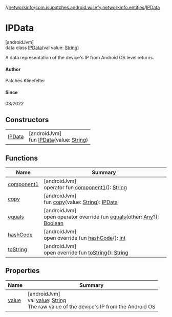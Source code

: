 //[networkinfo](../../../index.md)/[com.isupatches.android.wisefy.networkinfo.entities](../index.md)/[IPData](index.md)

# IPData

[androidJvm]\
data class [IPData](index.md)(val value: [String](https://kotlinlang.org/api/latest/jvm/stdlib/kotlin/-string/index.html))

A data representation of the device's IP from Android OS level returns.

#### Author

Patches Klinefelter

#### Since

03/2022

## Constructors

| | |
|---|---|
| [IPData](-i-p-data.md) | [androidJvm]<br>fun [IPData](-i-p-data.md)(value: [String](https://kotlinlang.org/api/latest/jvm/stdlib/kotlin/-string/index.html)) |

## Functions

| Name | Summary |
|---|---|
| [component1](component1.md) | [androidJvm]<br>operator fun [component1](component1.md)(): [String](https://kotlinlang.org/api/latest/jvm/stdlib/kotlin/-string/index.html) |
| [copy](copy.md) | [androidJvm]<br>fun [copy](copy.md)(value: [String](https://kotlinlang.org/api/latest/jvm/stdlib/kotlin/-string/index.html)): [IPData](index.md) |
| [equals](../-network-info-data/index.md#585090901%2FFunctions%2F373461554) | [androidJvm]<br>open operator override fun [equals](../-network-info-data/index.md#585090901%2FFunctions%2F373461554)(other: [Any](https://kotlinlang.org/api/latest/jvm/stdlib/kotlin/-any/index.html)?): [Boolean](https://kotlinlang.org/api/latest/jvm/stdlib/kotlin/-boolean/index.html) |
| [hashCode](../-network-info-data/index.md#1794629105%2FFunctions%2F373461554) | [androidJvm]<br>open override fun [hashCode](../-network-info-data/index.md#1794629105%2FFunctions%2F373461554)(): [Int](https://kotlinlang.org/api/latest/jvm/stdlib/kotlin/-int/index.html) |
| [toString](../-network-info-data/index.md#1616463040%2FFunctions%2F373461554) | [androidJvm]<br>open override fun [toString](../-network-info-data/index.md#1616463040%2FFunctions%2F373461554)(): [String](https://kotlinlang.org/api/latest/jvm/stdlib/kotlin/-string/index.html) |

## Properties

| Name | Summary |
|---|---|
| [value](value.md) | [androidJvm]<br>val [value](value.md): [String](https://kotlinlang.org/api/latest/jvm/stdlib/kotlin/-string/index.html)<br>The raw value of the device's IP from the Android OS |
